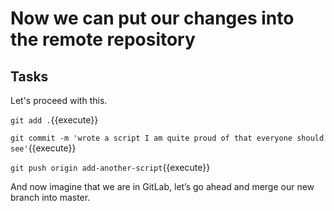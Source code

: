 # Now we can put our changes into the remote repository

## Tasks

Let's proceed with this.  

`git add .`{{execute}}  

`git commit -m 'wrote a script I am quite proud of that everyone should see'`{{execute}}  

`git push origin add-another-script`{{execute}}  

And now imagine that we are in GitLab, let’s go ahead and merge our new branch into master.  
